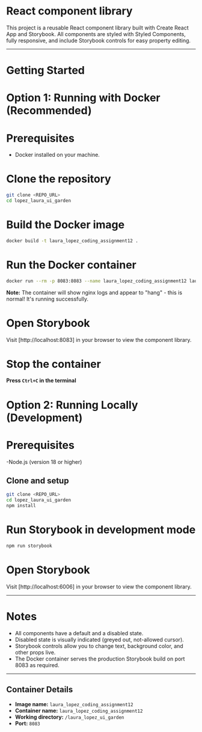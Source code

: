 # React component library

This project is a reusable React component library built with Create React App and Storybook. 
All components are styled with Styled Components, fully responsive, and include Storybook controls for easy property editing.

---

# Getting Started

# Option 1: Running with Docker (Recommended)

# Prerequisites

- Docker installed on your machine.

# Clone the repository

```sh
git clone <REPO_URL>
cd lopez_laura_ui_garden
```

# Build the Docker image

```sh
docker build -t laura_lopez_coding_assignment12 .
```

# Run the Docker container


```sh
docker run --rm -p 8083:8083 --name laura_lopez_coding_assignment12 laura_lopez_coding_assignment12
```

**Note:** The container will show nginx logs and appear to "hang" - this is normal! It's running successfully.

# Open Storybook

Visit [http://localhost:8083] in your browser to view the component library.

# Stop the container

**Press `Ctrl+C` in the terminal**



# Option 2: Running Locally (Development)

# Prerequisites

-Node.js (version 18 or higher)

## Clone and setup

```sh
git clone <REPO_URL>
cd lopez_laura_ui_garden
npm install
```

# Run Storybook in development mode

```sh
npm run storybook
```

# Open Storybook

Visit [http://localhost:6006] in your browser to view the component library.

---


# Notes

- All components have a default and a disabled state.  
- Disabled state is visually indicated (greyed out, not-allowed cursor).
- Storybook controls allow you to change text, background color, and other props live.
- The Docker container serves the production Storybook build on port 8083 as required.

---

## Container Details

- **Image name:** `laura_lopez_coding_assignment12`
- **Container name:** `laura_lopez_coding_assignment12`
- **Working directory:** `/laura_lopez_ui_garden`
- **Port:** `8083`